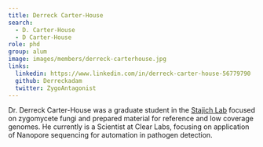 ```yaml
---
title: Derreck Carter-House
search:
  - D. Carter-House
  - D Carter-House
role: phd
group: alum
image: images/members/derreck-carterhouse.jpg
links:
  linkedin: https://www.linkedin.com/in/derreck-carter-house-56779790
  github: Derreckadam
  twitter: ZygoAntagonist
---
```


Dr. Derreck Carter-House was a graduate student in the [Stajich Lab](https://lab.stajich.org) focused on zygomycete fungi and prepared material for reference and low coverage genomes.
He currently is a Scientist at Clear Labs, focusing on application of Nanopore sequencing for automation in pathogen detection.
